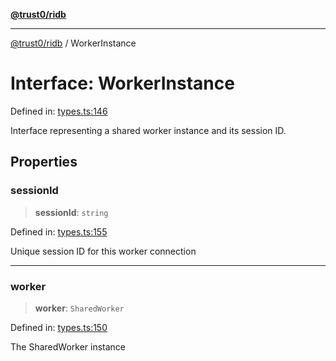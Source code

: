 [**@trust0/ridb**](../README.md)

***

[@trust0/ridb](../README.md) / WorkerInstance

# Interface: WorkerInstance

Defined in: [types.ts:146](https://github.com/trust0-project/RIDB/blob/59a8c69664bdaee614fc6abad891923f5042c1d4/packages/ridb/src/types.ts#L146)

Interface representing a shared worker instance and its session ID.

## Properties

### sessionId

> **sessionId**: `string`

Defined in: [types.ts:155](https://github.com/trust0-project/RIDB/blob/59a8c69664bdaee614fc6abad891923f5042c1d4/packages/ridb/src/types.ts#L155)

Unique session ID for this worker connection

***

### worker

> **worker**: `SharedWorker`

Defined in: [types.ts:150](https://github.com/trust0-project/RIDB/blob/59a8c69664bdaee614fc6abad891923f5042c1d4/packages/ridb/src/types.ts#L150)

The SharedWorker instance
